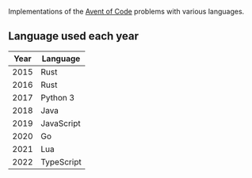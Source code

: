 Implementations of the [Avent of Code](https://adventofcode.com) problems with various languages.

## Language used each year

| Year | Language   |
| ---  | ---        |
| 2015 | Rust       |
| 2016 | Rust       |
| 2017 | Python 3   |
| 2018 | Java       |
| 2019 | JavaScript |
| 2020 | Go         |
| 2021 | Lua        |
| 2022 | TypeScript |
